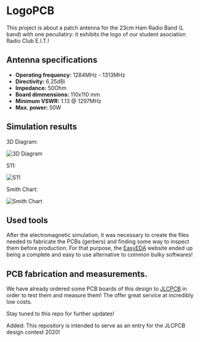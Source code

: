 # LogoPCB

This project is about a patch antenna for the 23cm Ham Radio Band (L band) with one peculiatiry: it exhibits the logo of our student asociation Radio Club E.I.T.!

## Antenna specifications

- **Operating frequency:** 1284MHz - 1313MHz
- **Directivity:** 6.25dBi
- **Impedance:** 50Ohm
- **Board dimmensions:** 110x110 mm
- **Minimum VSWR:** 1.13 @ 1297MHz
- **Max. power:** 50W

## Simulation results

3D Diagram:

![3D Diagram](https://i.imgur.com/kuQbn10.png)

S11:

![S11](https://i.imgur.com/g2SHdTP.png)

Smith Chart:

![Smith Chart](https://i.imgur.com/EBXJxPG.png)

## Used tools

After the electromagnetic simulation, it was necessary to create the files needed to fabricate the PCBs (gerbers) and finding some way to inspect them before production. For that purpose, the [EasyEDA](http://www.EasyEDA.com) website ended up being a complete and easy to use alternative to common bulky softwares!

## PCB fabrication and measurements.

We have already ordered some PCB boards of this design to [JLCPCB](http://www.jlcpcb.com) in order to test them and measure them! The offer great service at incredibly low costs. 

Stay tuned to this repo for further updates!

Added: This repository is intended to serve as an entry for the JLCPCB design contest 2020!
